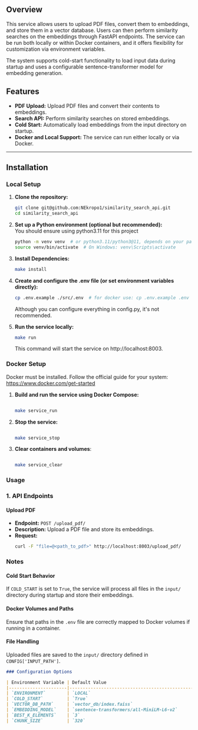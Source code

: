 ## Overview
This service allows users to upload PDF files, convert them to embeddings, and store them in a vector database. Users can then perform similarity searches on the embeddings through FastAPI endpoints. The service can be run both locally or within Docker containers, and it offers flexibility for customization via environment variables. 

The system supports cold-start functionality to load input data during startup and uses a configurable sentence-transformer model for embedding generation.

## Features
- **PDF Upload:** Upload PDF files and convert their contents to embeddings.
- **Search API:** Perform similarity searches on stored embeddings.
- **Cold Start:** Automatically load embeddings from the input directory on startup.
- **Docker and Local Support:** The service can run either locally or via Docker.

---

## Installation

### Local Setup
1. **Clone the repository:**
   ```bash
   git clone git@github.com:NEkropo1/similarity_search_api.git
   cd similarity_search_api
   ```

2. **Set up a Python environment (optional but recommended):**  
   You should ensure using python3.11 for this project
   ```bash
   python -m venv venv  # or python3.11/python3@11, depends on your packaging tool
   source venv/bin/activate  # On Windows: venv\Scripts\activate
   ```

3. **Install Dependencies:**
   ```bash
   make install
   ```
   
4. **Create and configure the .env file (or set environment variables directly):**
   ```bash
   cp .env.example ./src/.env  # for docker use: cp .env.example .env
   ```
   Although you can configure everything in config.py, it's not recommended.  

5. **Run the service locally:**
   ```bash
   make run
   ```

   This command will start the service on http://localhost:8003.

### Docker Setup
Docker must be installed. Follow the official guide for your system:
https://www.docker.com/get-started
1. **Build and run the service using Docker Compose:**

    ```bash

   make service_run
   ```  
   
2. **Stop the service:**

    ```bash

   make service_stop
   ```  

3. **Clear containers and volumes**:

    ```bash

   make service_clear
   ```  

### Usage
### 1. API Endpoints

#### Upload PDF
- **Endpoint:** `POST /upload_pdf/`
- **Description:** Upload a PDF file and store its embeddings.
- **Request:**
   ```bash
   curl -F "file=@<path_to_pdf>" http://localhost:8003/upload_pdf/
   ```

### Notes

#### Cold Start Behavior
If `COLD_START` is set to `True`, the service will process all files in the `input/` directory during startup and store their embeddings.

#### Docker Volumes and Paths
Ensure that paths in the `.env` file are correctly mapped to Docker volumes if running in a container.

#### File Handling
Uploaded files are saved to the `input/` directory defined in `CONFIG['INPUT_PATH']`.



```markdown
### Configuration Options

| Environment Variable | Default Value                                   | Description                                              |
|----------------------|-------------------------------------------------|----------------------------------------------------------|
| `ENVIRONMENT`        | `LOCAL`                                         | Set to `LOCAL` for local setup or `PRODUCTION` for Docker |
| `COLD_START`         | `True`                                          | Whether to initialize vector DB with files at startup    |
| `VECTOR_DB_PATH`     | `vector_db/index.faiss`                         | Path to the vector database                              |
| `EMBEDDING_MODEL`    | `sentence-transformers/all-MiniLM-L6-v2`        | Model for embedding generation                           |
| `BEST_K_ELEMENTS`    | `3`                                             | Number of top results to return for search queries       |
| `CHUNK_SIZE`         | `320`                                           | Size of chunks for embedding input                      |
```
